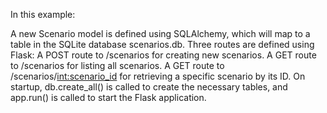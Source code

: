 In this example:

A new Scenario model is defined using SQLAlchemy, which will map to a table in the SQLite database scenarios.db.
Three routes are defined using Flask:
A POST route to /scenarios for creating new scenarios.
A GET route to /scenarios for listing all scenarios.
A GET route to /scenarios/<int:scenario_id> for retrieving a specific scenario by its ID.
On startup, db.create_all() is called to create the necessary tables, and app.run() is called to start the Flask application.
